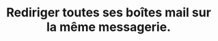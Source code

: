 ---
category: category-kW-FytF1BDPDcjYzpVQvr
definitions:
- definition-E9kkWzwyQhfj1cbo3tkjC
goodPractices:
- 'Avoir plusieurs adresses e-mail, chacune avec un mot de passe et un usage différent
  (Ex. : professionnelle/personnelle/adresse sous pseudonyme, etc.). '
risks:
- Se priver d’une messagerie de secours si le compte principal est piraté et compromettre
  l’entièreté des données personnelles et professionnelles qui y sont détenues.
title: Rediriger toutes ses boîtes mail sur la même messagerie.
uuid: vulnerability-K7UiPbg2pbhEAieWN2k0T
visibleInCms: true
---